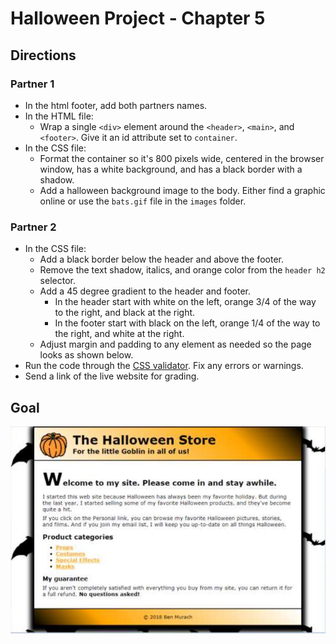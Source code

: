 # Halloween Project - Chapter 5 

## Directions

### Partner 1
- In the html footer, add both partners names.
- In the HTML file:
  - Wrap a single `<div>` element around the `<header>`, `<main>`, and `<footer>`. Give it an id attribute set to `container`.
- In the CSS file:
  - Format the container so it's 800 pixels wide, centered in the browser window, has a white background, and has a black border with a shadow.
  - Add a halloween background image to the body. Either find a graphic online or use the `bats.gif` file in the `images` folder.


### Partner 2
- In the CSS file:
  - Add a black border below the header and above the footer.
  - Remove the text shadow, italics, and orange color from the `header h2` selector.
  - Add a 45 degree gradient to the header and footer. 
    - In the header start with white on the left, orange 3/4 of the way to the right, and black at the right. 
    - In the footer start with black on the left, orange 1/4 of the way to the right, and white at the right.
  - Adjust margin and padding to any element as needed so the page looks as shown below.
- Run the code through the [CSS validator](https://jigsaw.w3.org/css-validator/). Fix any errors or warnings. 
- Send a link of the live website for grading.

## Goal

![Screenshot](images/screenshot.jpg)